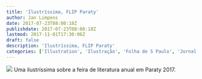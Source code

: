 ```yaml
---
title: 'Ilustríssima, FLIP Paraty'
author: Jan Limpens
date: 2017-07-23T08:00:18Z
publishdate: 2017-07-23T08:00:18Z
lastmod: 2017-11-01T17:30:06Z
draft: false
description: 'Ilustríssima, FLIP Paraty'
categories: ['Illustration', 'Ilustração', 'Folha de S Paulo', 'Jornal']
---
```


[](/ilustrissima-flip-paraty/ilustrissima-flip_capa-2/)[![](Ilustríssima-Flip_Capa-236x400.png)](../ilustrissima-flip-paratyilustrissima-flipcapa-2) Uma ilustríssima sobre a feira de literatura anual em Paraty 2017.
